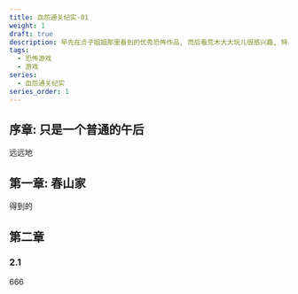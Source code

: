 ```yaml
---
title: 血怨通关纪实-01
weight: 1
draft: true
description: 早先在贞子姐姐那里看到的优秀恐怖作品, 而后看荒木大大玩儿很感兴趣, 特以文字的形式纪实我和朋友的(相信会)通关记录.
tags:
  - 恐怖游戏
  - 游戏
series:
  - 血怨通关纪实
series_order: 1
---
```

## 序章: 只是一个普通的午后

远远地

## 第一章: 春山家

得到的

## 第二章

### 2.1

666
